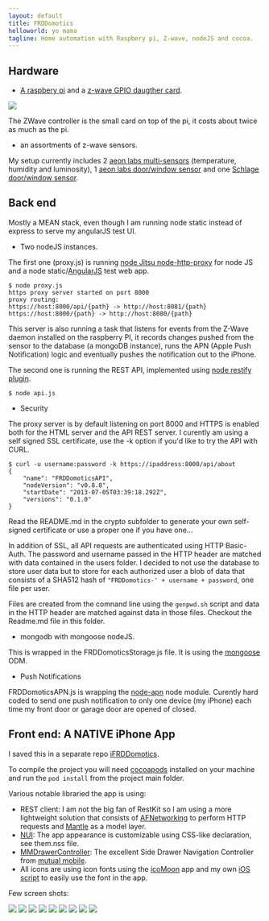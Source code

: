 ```yaml
---
layout: default
title: FRDDomotics
helloworld: yo mama
tagline: Home automation with Raspbery pi, Z-wave, nodeJS and cocoa.
---
```



## Hardware

* [A raspbery pi](http://www.amazon.com/Raspberry-Pi-Model-Revision-512MB/dp/B009SQQF9C/ref=sr_1_1?ie=UTF8&qid=1372893768&sr=8-1&keywords=raspberry+pi) and a [z-wave GPIO daugther card](http://www.amazon.com/Z-Wave-Razberry-Pi-GPIO-Daughter-Card/dp/B00BL9QFH6/ref=pd_rhf_se_p_t_2_TJ5S).

![](images/Razberry-zwave1.jpg)

The ZWave controller is the small card on top of the pi, it costs about twice as much as the pi.

* an assortments of z-wave sensors.

My setup currently includes 2 [aeon labs multi-sensors](http://www.amazon.com/Aeon-Labs-DSB05106-ZWUS-Z-Wave-Multi-sensor/dp/B008D5TYGU/ref=sr_1_fkmr0_1?ie=UTF8&qid=1372893939&sr=8-1-fkmr0&keywords=insteon+multi-+sensor) (temperature, humidity and luminosity), 1 [aeon labs door/window sensor](http://www.amazon.com/Aeon-Labs-Z-Wave-Window-Sensor/dp/B004ETD4VU/ref=pd_sim_hi_4) and one [Schlage door/window sensor](http://www.amazon.com/Schlage-RS100HC-SL-Window-Intelligence/dp/B008Q5CTBE/ref=pd_sim_hi_1).


## Back end

Mostly a MEAN stack, even though I am running node static instead of express to serve my angularJS test UI.

* Two nodeJS instances.

The first one (proxy.js) is running <a href="https://github.com/nodejitsu/node-http-proxy">node Jitsu node-http-proxy</a> for node JS and a node static/<a href="http://angularjs.org/">AngularJS</a> test web app.

```
$ node proxy.js
https proxy server started on port 8000
proxy routing:
https://host:8000/api/{path} -> http://host:8081/{path}
https://host:8000/{path} -> http://host:8080/{path}
```

This server is also running a task that listens for events from the Z-Wave daemon installed on the raspberry PI, it records changes pushed from the sensor to the database (a mongoDB instance), runs the APN (Apple Push Notification) logic and eventually pushes the notification out to the iPhone.

The second one is running the REST API, implemented using <a href="https://github.com/mcavage/node-restify">node restify plugin</a>.

```
$ node api.js
```

* Security

The proxy server is by default listening on port 8000 and HTTPS is enabled both for the HTML server and the API REST server.
I curently am using a self signed SSL certificate, use the -k option if you'd like to try the API with CURL.

```
$ curl -u username:password -k https://ipaddress:8000/api/about
{
    "name": "FRDDomoticsAPI",
    "nodeVersion": "v0.8.8",
    "startDate": "2013-07-05T03:39:18.292Z",
    "versions": "0.1.0"
}
```

Read the README.md in the crypto subfolder to generate your own self-signed certificate or use a proper one if you have
one...

In addition of SSL, all API requests are authenticated using HTTP Basic-Auth. The password and username passed in the HTTP
header are matched with data contained in the users folder. I decided to not use
the database to store user data but to store for each authorized user a blob of data that consists of a SHA512 hash of ```"FRDDomotics-' + username + password```, one file per user.

Files are created from the comnand line using the ```genpwd.sh``` script and data in the HTTP header are matched against 
data in those files. Checkout the Readme.md file in this folder.

* mongodb with mongoose nodeJS.

This is wrapped in the FRDDomoticsStorage.js file. It is using the [mongoose](http://mongoosejs.com) ODM.

* Push Notifications

FRDDomoticsAPN.js is wrapping the [node-apn](https://github.com/argon/node-apn) node module. Curently hard coded to send
one push notification to only one device (my iPhone) each time my front door or garage door are opened of closed.

## Front end: A __NATIVE__ iPhone App

I saved this in a separate repo [iFRDDomotics](https://github.com/sebastienwindal/iFRDDomotics/).

To compile the project you will need [cocoapods](http://cocoapods.org/) installed on your machine and run 
the ```pod install``` from the project main folder.

Various notable libraried the app is using:

* REST client: I am not the big fan of RestKit so I am using a more lightweight solution that consists of [AFNetworking](https://github.com/AFNetworking/AFNetworking) to perform HTTP requests and [Mantle](https://github.com/github/Mantle) as a model layer.
* [NUI](https://github.com/tombenner/nui): The app appearance is customizable using CSS-like declaration, see them.nss file.
* [MMDrawerController](https://github.com/mutualmobile/MMDrawerController): The excellent Side Drawer Navigation Controller from [mutual mobile](http://www.mutualmobile.com/).
* All icons are using icon fonts using the [icoMoon](http://icomoon.io/) app and my own [iOS script](https://github.com/sebastienwindal/IOSIcoMoon) to easily use the font in the app.


Few screen shots:

![](images/iphone1_.png)
![](images/iphone2_.png)
![](images/iphone3_.png)
![](images/iphone4_.png)
![](images/iphone5_.png)
![](images/iphone6_.png)
![](images/iphone7_.png)
![](images/iphone8_.png)
![](images/iphone9_.png)